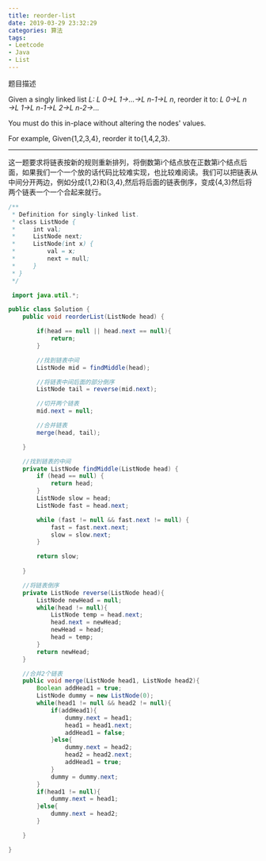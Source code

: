 ```yaml
---
title: reorder-list
date: 2019-03-29 23:32:29
categories: 算法
tags:
- Leetcode
- Java
- List
---
```

题目描述

Given a singly linked list *L: L 0→L 1→…→L n-1→L n*,
reorder it to: *L 0→L n →L 1→L n-1→L 2→L n-2→…*

You must do this in-place without altering the nodes' values.

For example,
Given{1,2,3,4}, reorder it to{1,4,2,3}.
<!--more-->
---
这一题要求将链表按新的规则重新排列，将倒数第i个结点放在正数第i个结点后面，如果我们一个一个放的话代码比较难实现，也比较难阅读。我们可以把链表从中间分开两边，例如分成{1,2}和{3,4},然后将后面的链表倒序，变成{4,3}然后将两个链表一个一个合起来就行。

```java
/**
 * Definition for singly-linked list.
 * class ListNode {
 *     int val;
 *     ListNode next;
 *     ListNode(int x) {
 *         val = x;
 *         next = null;
 *     }
 * }
 */

 import java.util.*;

public class Solution {
    public void reorderList(ListNode head) {

        if(head == null || head.next == null){
            return;
        }

        //找到链表中间
        ListNode mid = findMiddle(head);

        //将链表中间后面的部分倒序
        ListNode tail = reverse(mid.next);

        //切开两个链表
        mid.next = null;

        //合并链表
        merge(head, tail);

    }

    //找到链表的中间
    private ListNode findMiddle(ListNode head) {
        if (head == null) {
            return head;
        }
        ListNode slow = head;
        ListNode fast = head.next;

        while (fast != null && fast.next != null) {
            fast = fast.next.next;
            slow = slow.next;
        }

        return slow;
        
    }

    //将链表倒序
    private ListNode reverse(ListNode head){
        ListNode newHead = null;
        while(head != null){
            ListNode temp = head.next;
            head.next = newHead;
            newHead = head;
            head = temp;
        }
        return newHead;
    }

    //合并2个链表
    public void merge(ListNode head1, ListNode head2){
        Boolean addHead1 = true;
        ListNode dummy = new ListNode(0);
        while(head1 != null && head2 != null){
            if(addHead1){
                dummy.next = head1;
                head1 = head1.next;
                addHead1 = false;
            }else{
                dummy.next = head2;
                head2 = head2.next;
                addHead1 = true;
            }
            dummy = dummy.next;
        }
        if(head1 != null){
            dummy.next = head1;
        }else{
            dummy.next = head2;
        }

    }

}
```

